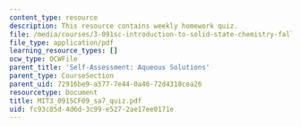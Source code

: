 ```yaml
---
content_type: resource
description: This resource contains weekly homework quiz.
file: /media/courses/3-091sc-introduction-to-solid-state-chemistry-fall-2010/fc93c85d4d6d3c99e5272ae17ee0171e_MIT3_091SCF09_sa7_quiz.pdf
file_type: application/pdf
learning_resource_types: []
ocw_type: OCWFile
parent_title: 'Self-Assessment: Aqueous Solutions'
parent_type: CourseSection
parent_uid: 72916be9-a577-7e44-0a46-72d4318cea26
resourcetype: Document
title: MIT3_091SCF09_sa7_quiz.pdf
uid: fc93c85d-4d6d-3c99-e527-2ae17ee0171e
---
```

